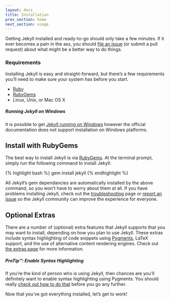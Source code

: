 ```yaml
---
layout: docs
title: Installation
prev_section: home
next_section: usage
---
```


Getting Jekyll installed and ready-to-go should only take a few minutes. If it ever becomes a pain in the ass, you should [file an issue](../issues) (or submit a pull request) about what might be a better way to do things.

### Requirements

Installing Jekyll is easy and straight-forward, but there’s a few requirements you’ll need to make sure your system has before you start.

- [Ruby](http://www.ruby-lang.org/en/downloads/)
- [RubyGems](http://rubygems.org/pages/download)
- Linux, Unix, or Mac OS X

<div class="note info">
  <h5>Running Jekyll on Windows</h5>
  <p>It is possible to get <a href="http://www.madhur.co.in/blog/2011/09/01/runningjekyllwindows.html">Jekyll running on Windows</a> however the official documentation does not support installation on Windows platforms.</p>
</div>

## Install with RubyGems

The best way to install Jekyll is via
[RubyGems](http://docs.rubygems.org/read/chapter/3). At the terminal prompt, simply run the following command to install Jekyll:

{% highlight bash %}
gem install jekyll
{% endhighlight %}

All Jekyll’s gem dependancies are automatically installed by the above command, so you won’t have to worry about them at all. If you have problems installing Jekyll, check out the [troubleshooting](../troubleshooting) page or [report an issue](../issues) so the Jekyll community can improve the experience for everyone.

## Optional Extras

There are a number of (optional) extra features that Jekyll supports that you may want to install, depending on how you plan to use Jekyll. These extras include syntax highlighting of code snippets using [Pygments](http://pygments.org/), LaTeX support, and the use of alternative content rendering engines. Check out [the extras page](../extras) for more information.

<div class="note">
  <h5>ProTip™: Enable Syntax Highlighting</h5>
  <p>If you’re the kind of person who is using Jekyll, then chances are you’ll definitely want to enable syntax highlighting using Pygments. You should really <a href="../extras">check out how to do that</a> before you go any further.</p>
</div>

Now that you’ve got everything installed, let’s get to work!
